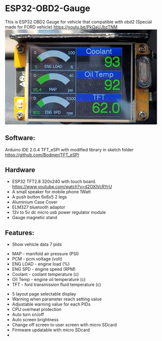 # ESP32-OBD2-Gauge
This is ESP32 OBD2 Gauge for vehicle that compatible with obd2
(Special made for FORD vehicle)
 https://youtu.be/PkQaUJbzTNM
![My Image](/pictures/layout1.jpeg)

## Software:
Arduino IDE 2.0.4
TFT_eSPI with modified library in sketch folder 
https://github.com/Bodmer/TFT_eSPI

## Hardware
- ESP32 TFT2.8 320x240 with touch board. https://www.youtube.com/watch?v=d2OXlVcRYrU
- A small speaker for mobile phone 1Watt
- A push button 6x6x5 2 legs
- Aluminium Case Cover
- ELM327 bluetooth adaptor
- 12v to 5v dc micro usb power regulator module
- Gauge magnetic stand

## Features:
- Show vehicle data 7 pids
* MAP - manifold air pressure (PSI)
* PCM - pcm voltage (volt)
* ENG LOAD - engine load (%)
* ENG SPD - engine speed (RPM)
* Coolant - coolant temperature (c)
* Oil Temp - engine oil temperature (c)
* TFT - ford transmission fluid temperature (c)

- 5 layout page selectable display
- Warning when parameter reach setting value
- Adjustable warning value for each PIDs
- CPU overheat protection
- Auto turn on/off
- Auto screen brightness
- Change off screen to user screen with micro SDcard
- Firmware updatable with micro SDcard
-
